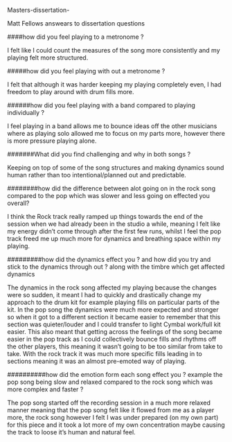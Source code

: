 Masters-dissertation-


Matt Fellows answears to dissertation questions


####how did you feel playing to a metronome ?

I felt like I could count the measures of the song more consistently and my playing felt more structured. 

#####how did you feel playing with out a metronome ? 

I felt that although it was harder keeping my playing completely even, I had freedom to play around with drum fills more.

######how did you feel playing with a band compared to playing individually ? 

I feel playing in a band allows me to bounce ideas off the other musicians where as playing solo allowed me to focus on my parts more, however there is more pressure playing alone.

#######What did you find challenging and why in both songs ?

Keeping on top of some of the song structures and making dynamics sound human rather than too intentional/planned out and predictable. 

########how did the difference between alot going on in the rock song compared to the pop which was slower and less going on effected you overall?

 I think the Rock track really ramped up things towards the end of the session when we had already been in the studio a while, meaning I felt like my energy didn’t come through after the first few runs, whilst I feel the pop track freed me up much more for dynamics and breathing space within my playing.

#########how did the dynamics effect you ? and how did you try and stick to the dynamics through out ? along with the timbre which get affected dynamics 

The dynamics in the rock song affected my playing because the changes were so sudden, it meant I had to quickly and drastically change my approach to the drum kit for example playing fills on particular parts of the kit. In the pop song the dynamics were much more expected and stronger so when it got to a different section it became easier to remember that this section was quieter/louder and I could transfer to light Cymbal work/full kit easier. This also meant that getting across the feelings of the song became easier in the pop track as I could collectively bounce fills and rhythms off the other players, this meaning it wasn’t going to be too similar from take to take. With the rock track it was much more specific fills leading in to sections meaning it was an almost pre-emoted way of playing.



##########how did the emotion form each song effect you ? example the pop song being slow and relaxed compared to the rock song which was more complex and faster ?

The pop song started off the recording session in a much more relaxed manner meaning that the pop song felt like it flowed from me as a player more, the rock song however I felt I was under prepared (on my own part) for this piece and it took a lot more of my own concentration maybe causing the track to loose it’s human and natural feel.

